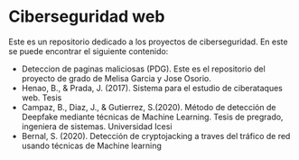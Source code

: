 # Ciberseguridad web

Este es un repositorio dedicado a los proyectos de ciberseguridad. En este se puede encontrar el siguiente contenido:

* Deteccion de paginas maliciosas (PDG). Este es el repositorio del proyecto de grado de Melisa Garcia  y Jose Osorio.
* Henao, B., & Prada, J. (2017). Sistema para el estudio de ciberataques web. Tesis 
* Campaz, B., Diaz, J., & Gutierrez, S.(2020). Método de detección de Deepfake mediante técnicas de Machine Learning. Tesis de pregrado, ingeniera de sistemas. Universidad Icesi
* Bernal, S. (2020). Detección de cryptojacking a traves del tráfico de red usando técnicas de Machine learning
